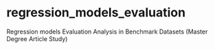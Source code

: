 # regression_models_evaluation
Regression models Evaluation Analysis in Benchmark Datasets (Master Degree Article Study) 
